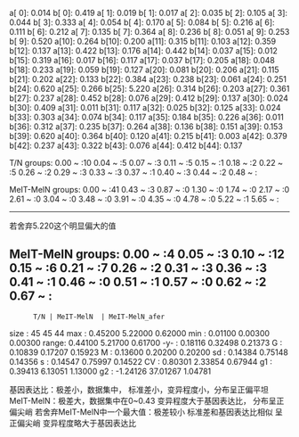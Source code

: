 a[ 0]: 0.014   b[ 0]: 0.419
a[ 1]: 0.019   b[ 1]: 0.017
a[ 2]: 0.035   b[ 2]: 0.105
a[ 3]: 0.044   b[ 3]: 0.333
a[ 4]: 0.054   b[ 4]: 0.170
a[ 5]: 0.084   b[ 5]: 0.216
a[ 6]: 0.111   b[ 6]: 0.212
a[ 7]: 0.135   b[ 7]: 0.364
a[ 8]: 0.236   b[ 8]: 0.051
a[ 9]: 0.253   b[ 9]: 0.520
a[10]: 0.264   b[10]: 0.200
a[11]: 0.315   b[11]: 0.103
a[12]: 0.359   b[12]: 0.137
a[13]: 0.422   b[13]: 0.176
a[14]: 0.442   b[14]: 0.037
a[15]: 0.012   b[15]: 0.319
a[16]: 0.017   b[16]: 0.117
a[17]: 0.037   b[17]: 0.205
a[18]: 0.048   b[18]: 0.233
a[19]: 0.059   b[19]: 0.127
a[20]: 0.081   b[20]: 0.206
a[21]: 0.115   b[21]: 0.202
a[22]: 0.133   b[22]: 0.384
a[23]: 0.238   b[23]: 0.061
a[24]: 0.251   b[24]: 0.620
a[25]: 0.266   b[25]: 5.220
a[26]: 0.314   b[26]: 0.203
a[27]: 0.361   b[27]: 0.237
a[28]: 0.452   b[28]: 0.076
a[29]: 0.412   b[29]: 0.137
a[30]: 0.024   b[30]: 0.409
a[31]: 0.011   b[31]: 0.117
a[32]: 0.025   b[32]: 0.125
a[33]: 0.024   b[33]: 0.303
a[34]: 0.074   b[34]: 0.117
a[35]: 0.184   b[35]: 0.226
a[36]: 0.011   b[36]: 0.312
a[37]: 0.235   b[37]: 0.264
a[38]: 0.136   b[38]: 0.151
a[39]: 0.153   b[39]: 0.620
a[40]: 0.364   b[40]: 0.120
a[41]: 0.215   b[41]: 0.003
a[42]: 0.379   b[42]: 0.237
a[43]: 0.322   b[43]: 0.076
a[44]: 0.412   b[44]: 0.137

T/N groups:
0.00 ~ :10
0.04 ~ :5
0.07 ~ :3
0.11 ~ :5
0.15 ~ :1
0.18 ~ :2
0.22 ~ :5
0.26 ~ :2
0.29 ~ :3
0.33 ~ :3
0.37 ~ :1
0.40 ~ :3
0.44 ~ :2
0.48 ~ :

MeIT-MelN groups:
0.00 ~ :41
0.43 ~ :3
0.87 ~ :0
1.30 ~ :0
1.74 ~ :0
2.17 ~ :0
2.61 ~ :0
3.04 ~ :0
3.48 ~ :0
3.91 ~ :0
4.35 ~ :0
4.78 ~ :0
5.22 ~ :1
5.65 ~ :

----------------------------
若舍弃5.220这个明显偏大的值

MeIT-MelN groups:
0.00 ~ :4
0.05 ~ :3
0.10 ~ :12
0.15 ~ :6
0.21 ~ :7
0.26 ~ :2
0.31 ~ :3
0.36 ~ :3
0.41 ~ :1
0.46 ~ :0
0.51 ~ :1
0.57 ~ :0
0.62 ~ :2
0.67 ~ :
---------------------------

          T/N | MeIT-MelN  | MeIT-MelN_afer
size :     45        45        44
max  : 0.45200    5.22000     0.62000
min  : 0.01100    0.00300     0.00300
range: 0.44100    5.21700     0.61700
-y-  : 0.18116    0.32498     0.21373
G    : 0.10839    0.17207     0.15923
M    : 0.13600    0.20200     0.20200
sd   : 0.14384    0.75148     0.14356
s    : 0.14547    0.75997     0.14522
CV   : 0.80301    2.33854     0.67944
g1   : 0.39413    6.13051     1.13000
g2   : -1.24126   37.01267     1.04781

基因表达比：极差小，数据集中， 标准差小，变异程度小，分布呈正偏平坦
MeIT-MelN：极差大，数据集中在0~0.43 变异程度大于基因表达比， 分布呈正偏尖峭
若舍弃MeIT-MelN中一个最大值：极差较小 标准差和基因表达比相似 呈正偏尖峭 变异程度略大于基因表达比